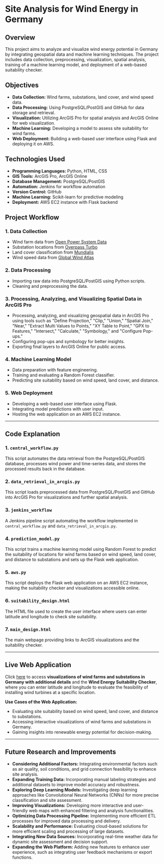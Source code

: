 # Site Analysis for Wind Energy in Germany

## Overview

This project aims to analyze and visualize wind energy potential in Germany by integrating geospatial data and machine learning techniques. The project includes data collection, preprocessing, visualization, spatial analysis, training of a machine learning model, and deployment of a web-based suitability checker.

## Objectives

- **Data Collection:** Wind farms, substations, land cover, and wind speed data.
- **Data Processing:** Using PostgreSQL/PostGIS and GitHub for data storage and retrieval.
- **Visualization:** Utilizing ArcGIS Pro for spatial analysis and ArcGIS Online for web visualization.
- **Machine Learning:** Developing a model to assess site suitability for wind farms.
- **Web Deployment:** Building a web-based user interface using Flask and deploying it on AWS.

## Technologies Used

- **Programming Languages:** Python, HTML, CSS
- **GIS Tools:** ArcGIS Pro, ArcGIS Online
- **Database Management:** PostgreSQL/PostGIS
- **Automation:** Jenkins for workflow automation
- **Version Control:** GitHub
- **Machine Learning:** Scikit-learn for predictive modeling
- **Deployment:** AWS EC2 instance with Flask backend

## Project Workflow

### 1. Data Collection

- Wind farm data from [Open Power System Data](https://data.open-power-system-data.org/renewable_power_plants/)
- Substation locations from [Overpass Turbo](https://overpass-turbo.eu/)
- Land cover classification from [Mundialis](https://www.mundialis.de/en/germany-2020-land-cover-based-on-sentinel-2-data/)
- Wind speed data from [Global Wind Atlas](https://globalwindatlas.info/en/area/Germany)

### 2. Data Processing

- Importing raw data into PostgreSQL/PostGIS using Python scripts.
- Cleaning and preprocessing the data.

### 3. Processing, Analyzing, and Visualizing Spatial Data in ArcGIS Pro

- Processing, analyzing, and visualizing geospatial data in ArcGIS Pro using tools such as "Define Projection," "Clip," "Union," "Spatial Join," "Near," "Extract Multi Values to Points," "XY Table to Point," "GPX to Features," "Intersect," "Calculate," "Symbology," and "Configure Pop-ups."
- Configuring pop-ups and symbology for better insights.
- Exporting final layers to ArcGIS Online for public access.

### 4. Machine Learning Model

- Data preparation with feature engineering.
- Training and evaluating a Random Forest classifier.
- Predicting site suitability based on wind speed, land cover, and distance.

### 5. Web Deployment

- Developing a web-based user interface using Flask.
- Integrating model predictions with user input.
- Hosting the web application on an AWS EC2 instance.

---

## Code Explanation

### 1. `central_workflow.py`
This script automates the data retrieval from the PostgreSQL/PostGIS database, processes wind power and time-series data, and stores the processed results back in the database.

### 2. `data_retrieval_in_arcgis.py`
This script loads preprocessed data from PostgreSQL/PostGIS and GitHub into ArcGIS Pro for visualizations and further spatial analysis.

### 3. `jenkins_workflow`
A Jenkins pipeline script automating the workflow implemented in `central_workflow.py` and `data_retrieval_in_arcgis.py`.

### 4. `prediction_model.py`
This script trains a machine learning model using Random Forest to predict the suitability of locations for wind farms based on wind speed, land cover, and distance to substations and sets up the Flask web application.

### 5. `aws.py`
This script deploys the Flask web application on an AWS EC2 instance, making the suitability checker and visualizations accessible online.

### 6. `suitability_design.html`
The HTML file used to create the user interface where users can enter latitude and longitude to check site suitability.

### 7. `main_design.html`
The main webpage providing links to ArcGIS visualizations and the suitability checker.

---

## Live Web Application

Click [here](http://18.199.174.181:5001/) to access **visualizations of wind farms and substations in Germany with additional details** and the **Wind Energy Suitability Checker**, where you can enter latitude and longitude to evaluate the feasibility of installing wind turbines at a specific location.

**Use Cases of the Web Application:**
- Evaluating site suitability based on wind speed, land cover, and distance to substations.
- Accessing interactive visualizations of wind farms and substations in Germany.
- Gaining insights into renewable energy potential for decision-making.

---

## Future Research and Improvements

- **Considering Additional Factors:** Integrating environmental factors such as air quality, soil conditions, and grid connection feasibility to enhance site analysis.
- **Expanding Training Data:** Incorporating manual labeling strategies and additional datasets to improve model accuracy and robustness.
- **Exploring Deep Learning Models:** Investigating deep learning approaches like Convolutional Neural Networks (CNNs) for more precise classification and site assessment.
- **Improving Visualizations:** Developing more interactive and user-friendly web maps with enhanced filtering and analysis functionalities.
- **Optimizing Data Processing Pipeline:** Implementing more efficient ETL processes for improved data processing and delivery.
- **Scalability and Performance:** Evaluating cloud-based solutions for more efficient scaling and processing of large datasets.
- **Integrating New Data Sources:** Incorporating real-time weather data for dynamic site assessment and decision support.
- **Expanding the Web Platform:** Adding new features to enhance user experience, such as integrating user feedback mechanisms or export functions.

